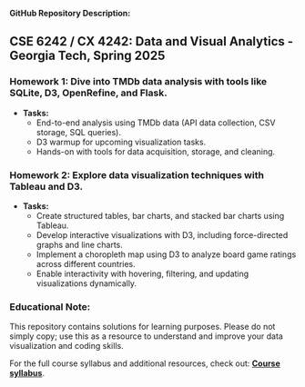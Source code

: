 **GitHub Repository Description:**

## CSE 6242 / CX 4242: Data and Visual Analytics - Georgia Tech, Spring 2025  

### Homework 1: Dive into TMDb data analysis with tools like SQLite, D3, OpenRefine, and Flask.  
- **Tasks:**  
  - End-to-end analysis using TMDb data (API data collection, CSV storage, SQL queries).  
  - D3 warmup for upcoming visualization tasks.  
  - Hands-on with tools for data acquisition, storage, and cleaning.  

### Homework 2: Explore data visualization techniques with Tableau and D3.  
- **Tasks:**  
  - Create structured tables, bar charts, and stacked bar charts using Tableau.  
  - Develop interactive visualizations with D3, including force-directed graphs and line charts.  
  - Implement a choropleth map using D3 to analyze board game ratings across different countries.  
  - Enable interactivity with hovering, filtering, and updating visualizations dynamically.  

### Educational Note:  
This repository contains solutions for learning purposes. Please do not simply copy; use this as a resource to understand and improve your data visualization and coding skills.

For the full course syllabus and additional resources, check out: **[Course syllabus](https://poloclub.github.io/cse6242-2025spring-campus/#schedule)**.
